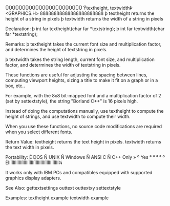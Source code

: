  ÜÜÜÜÜÜÜÜÜÜÜÜÜÜÜÜÜÜÜÜÜÜÜ
 Ýtextheight, textwidthÞ         <GRAPHICS.H>
 ßßßßßßßßßßßßßßßßßßßßßßß
  þ textheight returns the height of a string in pixels
  þ textwidth returns the width of a string in pixels

 Declaration:
  þ int far textheight(char far *textstring);
  þ int far textwidth(char far *textstring);

 Remarks:
þ textheight takes the current font size and multiplication factor, and
determines the height of textstring in pixels.

þ textwidth takes the string length, current font size, and multiplication
factor, and determines the width of textstring in pixels.

These functions are useful for adjusting the spacing between lines,
computing viewport heights, sizing a title to make it fit on a graph or in a
box, etc..

For example, with the 8x8 bit-mapped font and a multiplication factor of 2
(set by settextstyle), the string "Borland C++" is 16 pixels high.

Instead of doing the computations manually, use textheight to compute the
height of strings, and use textwidth to compute their width.

When you use these functions, no source code modifications are required when
you select different fonts.

 Return Value:
textheight returns the text height in pixels. textwidth returns the text
width in pixels.

 Portability:
 É DOS Ñ UNIX Ñ Windows Ñ ANSI C Ñ C++ Only »
 º Yes ³      ³         ³        ³          º
 ÈÍÍÍÍÍÏÍÍÍÍÍÍÏÍÍÍÍÍÍÍÍÍÏÍÍÍÍÍÍÍÍÏÍÍÍÍÍÍÍÍÍÍ¼

It works only with IBM PCs and compatibles equipped with supported graphics
display adapters.

 See Also:
  gettextsettings   outtext           outtextxy         settextstyle

 Examples:
  textheight example   textwidth example

